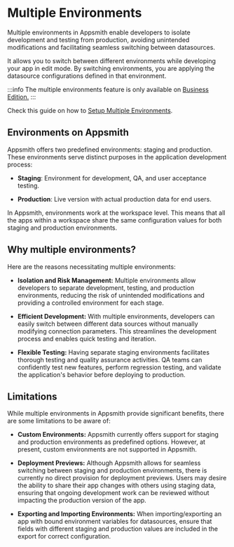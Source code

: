 # Multiple Environments

Multiple environments in Appsmith enable developers to isolate development and testing from production, avoiding unintended modifications and facilitating seamless switching between datasources.

It allows you to switch between different environments while developing your app in edit mode. By switching environments, you are applying the datasource configurations defined in that environment.

:::info
The multiple environments feature is only available on [Business Edition.](https://www.appsmith.com/pricing)
:::

Check this guide on how to [Setup Multiple Environments](/connect-data/how-to-guides/setup-multiple-environments).

## Environments on Appsmith

Appsmith offers two predefined environments: staging and production. These environments serve distinct purposes in the application development process:

* **Staging**: Environment for development, QA, and user acceptance testing.

* **Production**: Live version with actual production data for end users.

In Appsmith, environments work at the workspace level. This means that all the apps within a workspace share the same configuration values for both staging and production environments.


## Why multiple environments?

Here are the reasons necessitating multiple environments:

* **Isolation and Risk Management:** Multiple environments allow developers to separate development, testing, and production environments, reducing the risk of unintended modifications and providing a controlled environment for each stage.

* **Efficient Development:** With multiple environments, developers can easily switch between different data sources without manually modifying connection parameters. This streamlines the development process and enables quick testing and iteration.

* **Flexible Testing:** Having separate staging environments facilitates thorough testing and quality assurance activities. QA teams can confidently test new features, perform regression testing, and validate the application's behavior before deploying to production.


## Limitations

While multiple environments in Appsmith provide significant benefits, there are some limitations to be aware of:

* **Custom Environments:** Appsmith currently offers support for staging and production environments as predefined options. However, at present, custom environments are not supported in Appsmith. 

* **Deployment Previews:** Although Appsmith allows for seamless switching between staging and production environments, there is currently no direct provision for deployment previews. Users may desire the ability to share their app changes with others using staging data, ensuring that ongoing development work can be reviewed without impacting the production version of the app.

* **Exporting and Importing Environments:** When importing/exporting an app with bound environment variables for datasources, ensure that fields with different staging and production values are included in the export for correct configuration. 



